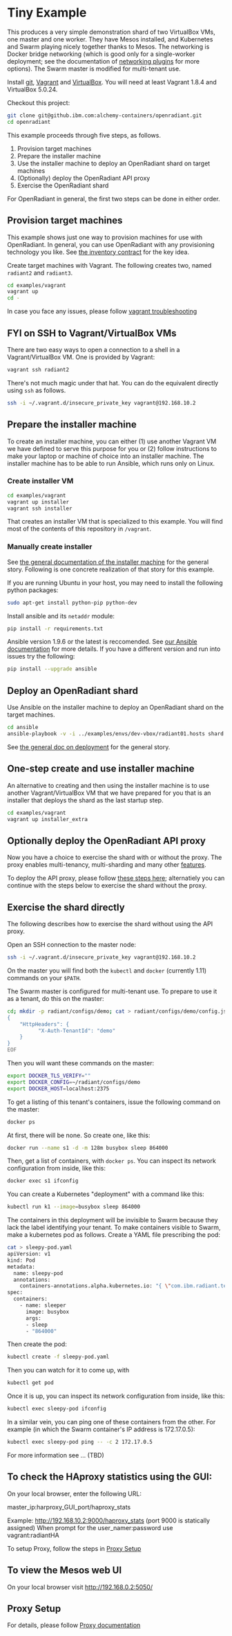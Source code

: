 # Tiny Example

This produces a very simple demonstration shard of two VirtualBox VMs,
one master and one worker.  They have Mesos installed, and Kubernetes
and Swarm playing nicely together thanks to Mesos.  The networking is
Docker bridge networking (which is good only for a single-worker
deployment; see the documentation of
[networking plugins](../docs/ansible.md#networking-plugins) for more
options).  The Swarm master is modified for multi-tenant use.

Install [git](https://git-scm.com/downloads),
[Vagrant](https://www.vagrantup.com/) and
[VirtualBox](https://www.virtualbox.org/wiki/Downloads). You will need
at least Vagrant 1.8.4 and VirtualBox 5.0.24.

Checkout this project:

```bash
git clone git@github.ibm.com:alchemy-containers/openradiant.git
cd openradiant
```

This example proceeds through five steps, as follows.

1. Provision target machines
2. Prepare the installer machine
3. Use the installer machine to deploy an OpenRadiant shard on target machines
4. (Optionally) deploy the OpenRadiant API proxy
5. Exercise the OpenRadiant shard

For OpenRadiant in general, the first two steps can be done in either
order.


## Provision target machines

This example shows just one way to provision machines for use with
OpenRadiant.  In general, you can use OpenRadiant with any
provisioning technology you like.  See
[the inventory contract](../docs/ansible.md#the-inventory-contract) for
the key idea.

Create target machines with Vagrant.  The following creates two, named
`radiant2` and `radiant3`.

```bash
cd examples/vagrant
vagrant up
cd -
```
In case you face any issues, please follow [vagrant troubleshooting](vagrant/README.md)


## FYI on SSH to Vagrant/VirtualBox VMs

There are two easy ways to open a connection to a shell in a
Vagrant/VirtualBox VM.  One is provided by Vagrant:

```bash
vagrant ssh radiant2
```

There's not much magic under that hat. You can do the equivalent
directly using `ssh` as follows.

```bash
ssh -i ~/.vagrant.d/insecure_private_key vagrant@192.168.10.2
```


## Prepare the installer machine

To create an installer machine, you can either (1) use another Vagrant
VM we have defined to serve this purpose for you or (2) follow
instructions to make your laptop or machine of choice into an
installer machine.  The installer machine has to be able to run
Ansible, which runs only on Linux.


### Create installer VM

```bash
cd examples/vagrant
vagrant up installer
vagrant ssh installer
```

That creates an installer VM that is specialized to this example.  You
will find most of the contents of this repository in `/vagrant`.


### Manually create installer

See
[the general documentation of the installer machine](../README.md#the-installer-machine)
for the general story.  Following is one concrete realization of that
story for this example.

If you are running Ubuntu in your host, you may need to install the following
python packages:

```bash
sudo apt-get install python-pip python-dev
```

Install ansible and its `netaddr` module:

```bash
pip install -r requirements.txt
```

Ansible version 1.9.6 or the latest is reccomended. See
[our Ansible documentation](../docs/ansible.md#ansible-versions-and-bugs-and-configuration)
for more details.  If you have a different version and run into issues
try the following:

```bash
pip install --upgrade ansible
```


## Deploy an OpenRadiant shard

Use Ansible on the installer machine to deploy an OpenRadiant shard on
the target machines.

```bash
cd ansible
ansible-playbook -v -i ../examples/envs/dev-vbox/radiant01.hosts shard.yml -e cluster_name=dev-vbox-radiant01 -e network_kind=bridge
```

See
[the general doc on deployment](../READE.md#installing-openradiant)
for the general story.

## One-step create and use installer machine


An alternative to creating and then using the installer machine is to
use another Vagrant/VirtualBox VM that we have prepared for you that
is an installer that deploys the shard as the last startup step.

```bash
cd examples/vagrant
vagrant up installer_extra
```


## Optionally deploy the OpenRadiant API proxy

Now you have a choice to exercise the shard with or without the proxy.
The proxy enables multi-tenancy, multi-sharding and many other
[features](../docs/proxy.md).

To deploy the API proxy, please follow
[these steps here](../proxy/README.md#run-proxy-as-a-container);
alternatiely you can continue with the steps below to exercise the
shard without the proxy.


## Exercise the shard directly

The following describes how to exercise the shard without using the
API proxy.

Open an SSH connection to the master node:
```bash
ssh -i ~/.vagrant.d/insecure_private_key vagrant@192.168.10.2
```

On the master you will find both the `kubectl` and `docker`
(currently 1.11) commands on your `$PATH`.

The Swarm master is configured for multi-tenant use.  To prepare to
use it as a tenant, do this on the master:
```bash
cd; mkdir -p radiant/configs/demo; cat > radiant/configs/demo/config.json <<EOF
{
    "HttpHeaders": {
          "X-Auth-TenantId": "demo"
    }
}
EOF
```

Then you will want these commands on the master:
```bash
export DOCKER_TLS_VERIFY=""
export DOCKER_CONFIG=~/radiant/configs/demo
export DOCKER_HOST=localhost:2375
```

To get a listing of this tenant's containers, issue the following command on the master:
```bash
docker ps
```
At first, there will be none.  So create one, like this:
```bash
docker run --name s1 -d -m 128m busybox sleep 864000
```

Then, get a list of containers, with `docker ps`.  You can inspect its network
configuration from inside, like this:
```bash
docker exec s1 ifconfig
```

You can create a Kubernetes "deployment" with a command like this:
```bash
kubectl run k1 --image=busybox sleep 864000
```

The containers in this deployment will be invisible to Swarm because
they lack the label identifying your tenant.  To make containers
visible to Swarm, make a kubernetes pod as follows.  Create a YAML
file prescribing the pod:
```bash
cat > sleepy-pod.yaml
apiVersion: v1
kind: Pod
metadata:
  name: sleepy-pod
  annotations:
    containers-annotations.alpha.kubernetes.io: "{ \"com.ibm.radiant.tenant.0\": \"demo\",  \"OriginalName\": \"sleeper\" }"
spec:
  containers:
    - name: sleeper
      image: busybox
      args:
      - sleep
      - "864000"
```

Then create the pod:
```bash
kubectl create -f sleepy-pod.yaml
```

Then you can watch for it to come up, with
```bash
kubectl get pod
```

Once it is up, you can inspect its network configuration from inside,
like this:
```bash
kubectl exec sleepy-pod ifconfig
```

In a similar vein, you can ping one of these containers from the
other.  For example (in which the Swarm container's IP address
is 172.17.0.5):
```bash
kubectl exec sleepy-pod ping -- -c 2 172.17.0.5
```
For more information see ... (TBD)

## To check the HAproxy statistics using the GUI:

On your local browser, enter the following URL:

master_ip:harproxy_GUI_port/haproxy_stats

Example:
http://192.168.10.2:9000/haproxy_stats (port 9000 is statically assigned)
When prompt for the user_namer:password  use  vagrant:radiantHA

To setup Proxy, follow the steps in [Proxy Setup](#proxy-setup)


## To view the Mesos web UI

On your local browser visit http://192.168.0.2:5050/


## Proxy Setup

For details, please follow [Proxy documentation](../proxy/README.md)
